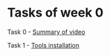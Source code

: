 # Tasks of week 0

Task 0 - [Summary of video](week0/task1)

Task 1 - [Tools installation](week0/task2)

